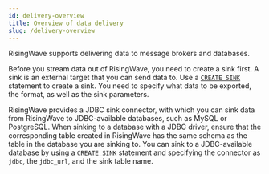 ```yaml
---
id: delivery-overview
title: Overview of data delivery
slug: /delivery-overview
---
```


RisingWave supports delivering data to message brokers and databases.

Before you stream data out of RisingWave, you need to create a sink first. A sink is an external target that you can send data to. Use a [`CREATE SINK`](/sql/commands/sql-create-sink.md) statement to create a sink. You need to specify what data to be exported, the format, as well as the sink parameters.

RisingWave provides a JDBC sink connector, with which you can sink data from RisingWave to JDBC-available databases, such as MySQL or PostgreSQL. When sinking to a database with a JDBC driver, ensure that the corresponding table created in RisingWave has the same schema as the table in the database you are sinking to. You can sink to a JDBC-available database by using a [`CREATE SINK`](/sql/commands/sql-create-sink.md) statement and specifying the connector as `jdbc`, the `jdbc_url`, and the sink table name. 